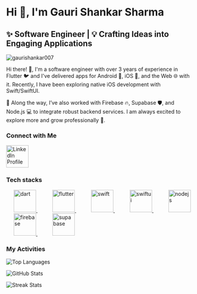 <h1 align="left">Hi 👋, I'm Gauri Shankar Sharma</h1>
<h2 align="left">
  ✨ Software Engineer | 💡 Crafting Ideas into Engaging Applications
</h2>

<p align="left">
  <img
    src="https://komarev.com/ghpvc/?username=gaurishankar007&label=Profile%20views&color=0e75b6&style=flat"
    alt="gaurishankar007"
  />
</p>

<p align="left">
Hi there! 👋,
I'm a software engineer with over 3 years of experience in Flutter 🐦 and I've delivered apps for Android 🤖, iOS 🍎, and the Web 🌐 with it. Recently, I have been exploring native iOS development with Swift/SwiftUI.

🔗 Along the way, I’ve also worked with Firebase 🔥, Supabase 🛡️, and Node.js 💻 to integrate robust backend services. I am always excited to explore more and grow professionally 🚀.
</p>

<h3 align="left">Connect with Me</h3>
<p align="left">
  <a
    href="https://www.linkedin.com/in/gauri-shankar-sharma-05809a24a/"
    target="blank"
  >
    <img
      align="center"
      src="https://raw.githubusercontent.com/rahuldkjain/github-profile-readme-generator/master/src/images/icons/Social/linked-in-alt.svg"
      alt="LinkedIn Profile"
      height="60"
      width="60"
    />
  </a>
</p>

<h3 align="left">Tech stacks</h3>
<p align="left">
  <a href="https://dart.dev" target="_blank" rel="noreferrer" style="padding: 20px;">
    <img
      src="https://www.vectorlogo.zone/logos/dartlang/dartlang-icon.svg"
      alt="dart"
      width="60"
      height="60"
    />
  </a>
  <a href="https://flutter.dev" target="_blank" rel="noreferrer" style="padding: 20px;">
    <img
      src="https://www.vectorlogo.zone/logos/flutterio/flutterio-icon.svg"
      alt="flutter"
      width="60"
      height="60"
    />
  </a>
  <a href="https://developer.apple.com/swift/" target="_blank" rel="noreferrer" style="padding: 20px;">
    <img
      src="https://www.vectorlogo.zone/logos/swift/swift-icon.svg"
      alt="swift"
      width="60"
      height="60"
    />
  </a>
  <a href="https://developer.apple.com/xcode/swiftui/" target="_blank" rel="noreferrer" style="padding: 20px;">
    <img
      src="https://developer.apple.com/assets/elements/icons/swiftui/swiftui-96x96_2x.png"
      alt="swiftui"
      width="60"
      height="60"
    />
  </a>
  <a href="https://nodejs.org" target="_blank" rel="noreferrer" style="padding: 20px;">
    <img
      src="https://www.vectorlogo.zone/logos/nodejs/nodejs-icon.svg"
      alt="nodejs"
      width="60"
      height="60"
    />
  </a>
  <a href="https://firebase.google.com/" target="_blank" rel="noreferrer" style="padding: 20px;">
    <img
      src="https://www.gstatic.com/devrel-devsite/prod/v02f7c7b934487be255c5f28ebb00ed6c2fde7a607ac1d91773e0036b0a06ec31/firebase/images/touchicon-180.png"
      alt="firebase"
      width="60"
      height="60"
    />
  </a>
  <a href="https://supabase.com/" target="_blank" rel="noreferrer" style="padding: 20px;">
    <img
      src="https://cdn.simpleicons.org/supabase/3ECF8E"
      alt="supabase"
      width="60"
      height="60"
    />
  </a>
</p>

<h3 align="left">My Activities</h3>
<p>
  <img
    align="center"
    src="https://github-readme-stats.vercel.app/api/top-langs?username=gaurishankar007&show_icons=true&locale=en&layout=compact"
    alt="Top Languages"
  />
</p>
<p>
  <img
    align="center"
    src="https://github-readme-stats.vercel.app/api?username=gaurishankar007&show_icons=true&locale=en"
    alt="GitHub Stats"
  />
</p>
<p>
  <img
    align="center"
    src="https://github-readme-streak-stats.herokuapp.com/?user=gaurishankar007&"
    alt="Streak Stats"
  />
</p>
